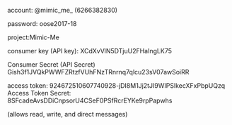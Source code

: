 account: @mimic_me_  (6266382830)

password: oose2017-18

project:Mimic-Me

consumer key (API key): XCdXvVlN5DTjuU2FHaIngLK75

Consumer Secret (API Secret)	Gish3f1JVQkPWWFZRtzfVUhFNzTRnrnq7qlcu23sV07awSoiRR

access token: 924672510607740928-jDI8M1Jj2tJI9WIPSlkecXFxPbpUQzq
Access Token Secret: 8SFcadeAvsDDiCnpsorU4CSeF0PSfRcrEYKe9rpPapwhs

(allows read, write, and direct messages)
